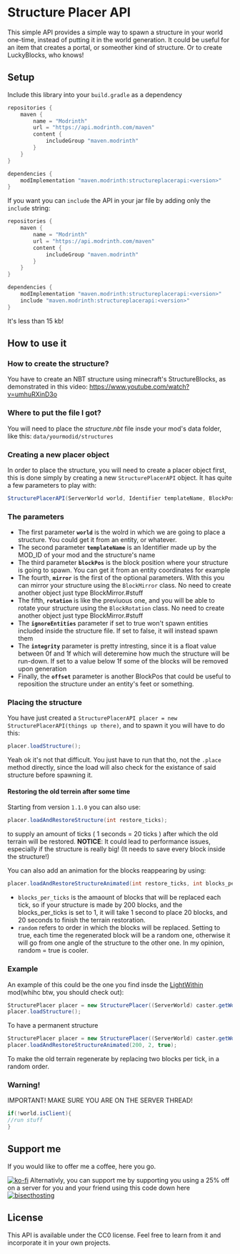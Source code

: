 # Structure Placer API
This simple API provides a simple way to spawn a structure in your world one-time, instead of putting it in the world generation. It could be useful for an item that creates a portal, or someother kind of structure. Or to create LuckyBlocks, who knows! 
## Setup
Include this library into your `build.gradle` as a dependency
```gradle
repositories {
    maven {
        name = "Modrinth"
        url = "https://api.modrinth.com/maven"
        content {
            includeGroup "maven.modrinth"
        }
    }
}

dependencies {
    modImplementation "maven.modrinth:structureplacerapi:<version>"
}
```
If you want you can `include` the API in your jar file by adding only the `include` string:
```gradle
repositories {
    maven {
        name = "Modrinth"
        url = "https://api.modrinth.com/maven"
        content {
            includeGroup "maven.modrinth"
        }
    }
}

dependencies {
    modImplementation "maven.modrinth:structureplacerapi:<version>"
    include "maven.modrinth:structureplacerapi:<version>"
}
```
It's less than 15 kb!

## How to use it
### How to create the structure?
You have to create an NBT structure using minecraft's StructureBlocks, as demonstrated in this video: https://www.youtube.com/watch?v=umhuRXinD3o

### Where to put the file I got?
You will need to place the *structure.nbt* file insde your mod's data folder, like this: `data/yourmodid/structures`

### Creating a new placer object
In order to place the structure, you will need to create a placer object first, this is done simply by creating a new `StructurePlacerAPI` object. It has quite a few parameters to play with:
```java
StructurePlacerAPI(ServerWorld world, Identifier templateName, BlockPos blockPos, BlockMirror mirror, BlockRotation rotation, boolean ignoreEntities, float integrity, BlockPos offset)
```
### The parameters
- The first parameter **`world`** is the wolrd in which we are going to place a structure. You could get it from an entity, or whatever.
- The second parameter **`templateName`** is an Identifier made up by the MOD_ID of your mod and the structure's name
- The third parameter **`blockPos`** is the block position where your structure is going to spawn. You can get it from an entity coordinates for example
- The fourth, **`mirror`** is the first of the optional parameters. With this you can mirror your structure using the `BlockMirror` class. No need to create another object just type BlockMirror.#stuff
- The fifth, **`rotation`** is like the previuous one, and you will be able to rotate your structure using the `BlockRotation` class. No need to create another object just type BlockMirror.#stuff
- The **`ignoreEntities`** parameter if set to true won't spawn entities included inside the structure file. If set to false, it will instead spawn them
- The **`integrity`** parameter is pretty intresting, since it is a float value between 0f and 1f which will deteremine how much the structure will be run-down. If set to a value below 1f some of the blocks will be removed upon generation
- Finally, the **`offset`** parameter is another BlockPos that could be useful to reposition the structure under an entity's feet or something.


### Placing the structure
You have just created a `StructurePlacerAPI placer = new StructurePlacerAPI(things up there)`, and to spawn it you will have to do this:
```java
placer.loadStructure();
```
Yeah ok it's not that difficult. You just have to run that tho, not the `.place` method directly, since the load will also check for the existance of said structure before spawning it.

#### Restoring the old terrein after some time
Starting from version `1.1.0` you can also use: 
```java
placer.loadAndRestoreStructure(int restore_ticks);
```
to supply an amount of ticks ( 1 seconds = 20 ticks ) after which the old terrain will be restored. 
**NOTICE**: It could lead to performance issues, especially if the structure is really big! (It needs to save every block inside the structure!)

You can also add an animation for the blocks reappearing by using:
```java
placer.loadAndRestoreStructureAnimated(int restore_ticks, int blocks_per_tick, boolean random);
```
- `blocks_per_ticks` is the amaount of blocks that will be replaced each tick, so if your structure is made by 200 blocks, and the blocks_per_ticks is set to 1, it will take 1 second to place 20 blocks, and 20 seconds to finish the terrain restoration.
- `random` refers to order in which the blocks will be replaced. Setting to true, each time the regenerated block will be a random one, otherwise it will go from one angle of the structure to the other one. In my opinion, random = true is cooler.

### Example
An example of this could be the one you find insde the [LightWithin](https://github.com/Emafire003/LightWithin) mod(whihc btw, you should check out): 
```java
StructurePlacer placer = new StructurePlacer((ServerWorld) caster.getWorld(), new Identifier(MOD_ID, "frost_light"), caster.getBlockPos(), BlockMirror.NONE, BlockRotation.CLOCKWISE_90, true, 1.0f, new BlockPos(-4, -3, -3));
placer.loadStructure();
```
To have a permanent structure

```java
StructurePlacer placer = new StructurePlacer((ServerWorld) caster.getWorld(), new Identifier(MOD_ID, "frost_light"), caster.getBlockPos(), BlockMirror.NONE, BlockRotation.CLOCKWISE_90, true, 1.0f, new BlockPos(-4, -3, -3));
placer.loadAndRestoreStructureAnimated(200, 2, true);
```
To make the old terrain regenerate by replacing two blocks per tick, in a random order. 

### Warning!
IMPORTANT! MAKE SURE YOU ARE ON THE SERVER THREAD!

```java
if(!world.isClient){
//run stuff
}
```

## Support me
If you would like to offer me a coffee, here you go.

[![ko-fi](https://ko-fi.com/img/githubbutton_sm.svg)](https://ko-fi.com/S6S88307C)
Alternativly, you can support me by supporting you using a 25% off on a server for you and your friend using this code down here
[![bisecthosting](https://www.bisecthosting.com/partners/custom-banners/e9c85d2a-cafa-4e2f-98bf-4f62bd9e951c.png)](https://www.bisecthosting.com/LightDev)

## License
This API is available under the CC0 license. Feel free to learn from it and incorporate it in your own projects.
